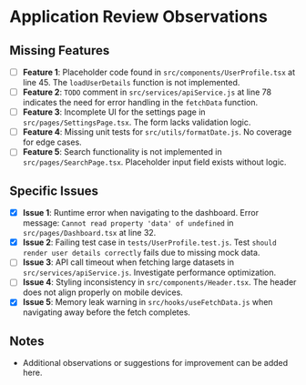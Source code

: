 # Application Review Observations

## Missing Features

- [ ] **Feature 1**: Placeholder code found in `src/components/UserProfile.tsx` at line 45. The `loadUserDetails` function is not implemented.
- [ ] **Feature 2**: `TODO` comment in `src/services/apiService.js` at line 78 indicates the need for error handling in the `fetchData` function.
- [ ] **Feature 3**: Incomplete UI for the settings page in `src/pages/SettingsPage.tsx`. The form lacks validation logic.
- [ ] **Feature 4**: Missing unit tests for `src/utils/formatDate.js`. No coverage for edge cases.
- [ ] **Feature 5**: Search functionality is not implemented in `src/pages/SearchPage.tsx`. Placeholder input field exists without logic.

## Specific Issues

- [x] **Issue 1**: Runtime error when navigating to the dashboard. Error message: `Cannot read property 'data' of undefined` in `src/pages/Dashboard.tsx` at line 32.
- [x] **Issue 2**: Failing test case in `tests/UserProfile.test.js`. Test `should render user details correctly` fails due to missing mock data.
- [ ] **Issue 3**: API call timeout when fetching large datasets in `src/services/apiService.js`. Investigate performance optimization.
- [ ] **Issue 4**: Styling inconsistency in `src/components/Header.tsx`. The header does not align properly on mobile devices.
- [x] **Issue 5**: Memory leak warning in `src/hooks/useFetchData.js` when navigating away before the fetch completes.

## Notes

- Additional observations or suggestions for improvement can be added here.
